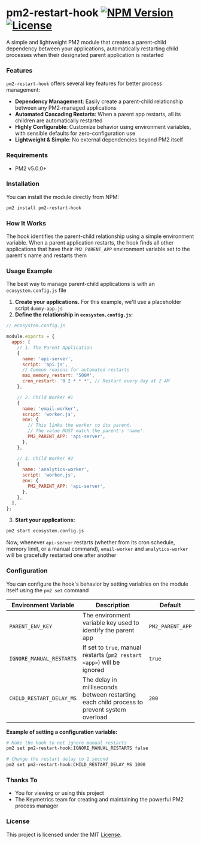 # pm2-restart-hook [![NPM Version](https://img.shields.io/npm/v/pm2-restart-hook?style=flat&logo=npm)](https://www.npmjs.com/package/pm2-restart-hook) [![License](https://img.shields.io/npm/l/pm2-restart-hook?style=flat)](LICENSE)

A simple and lightweight PM2 module that creates a parent-child dependency between your applications, automatically restarting child processes when their designated parent application is restarted

### Features

`pm2-restart-hook` offers several key features for better process management:

-   **Dependency Management**: Easily create a parent-child relationship between any PM2-managed applications
-   **Automated Cascading Restarts**: When a parent app restarts, all its children are automatically restarted
-   **Highly Configurable**: Customize behavior using environment variables, with sensible defaults for zero-configuration use
-   **Lightweight & Simple**: No external dependencies beyond PM2 itself

### Requirements

- PM2 v5.0.0+

### Installation

You can install the module directly from NPM:

```bash
pm2 install pm2-restart-hook
```

### How It Works

The hook identifies the parent-child relationship using a simple environment variable. When a parent application restarts, the hook finds all other applications that have their `PM2_PARENT_APP` environment variable set to the parent's name and restarts them

### Usage Example

The best way to manage parent-child applications is with an `ecosystem.config.js` file

1.  **Create your applications.** For this example, we'll use a placeholder script `dummy-app.js`
2.  **Define the relationship in `ecosystem.config.js`:**

```js
// ecosystem.config.js

module.exports = {
  apps: [
    // 1. The Parent Application
    {
      name: 'api-server',
      script: 'api.js',
      // Common reasons for automated restarts
      max_memory_restart: '500M',
      cron_restart: '0 2 * * *', // Restart every day at 2 AM
    },

    // 2. Child Worker #1
    {
      name: 'email-worker',
      script: 'worker.js',
      env: {
        // This links the worker to its parent.
        // The value MUST match the parent's 'name'.
        PM2_PARENT_APP: 'api-server',
      },
    },

    // 3. Child Worker #2
    {
      name: 'analytics-worker',
      script: 'worker.js',
      env: {
        PM2_PARENT_APP: 'api-server',
      },
    },
  ],
};
```

3.  **Start your applications:**

```bash
pm2 start ecosystem.config.js
```

Now, whenever `api-server` restarts (whether from its cron schedule, memory limit, or a manual command), `email-worker` and `analytics-worker` will be gracefully restarted one after another

### Configuration

You can configure the hook's behavior by setting variables on the module itself using the `pm2 set` command

| Environment Variable         | Description                                                                                             | Default            |
| ---------------------------- | ------------------------------------------------------------------------------------------------------- | ------------------ |
| `PARENT_ENV_KEY`             | The environment variable key used to identify the parent app                                            | `PM2_PARENT_APP`   |
| `IGNORE_MANUAL_RESTARTS`     | If set to `true`, manual restarts (`pm2 restart <app>`) will be ignored                                 | `true`             |
| `CHILD_RESTART_DELAY_MS`     | The delay in milliseconds between restarting each child process to prevent system overload              | `200`              |

**Example of setting a configuration variable:**

```bash
# Make the hook to not ignore manual restarts
pm2 set pm2-restart-hook:IGNORE_MANUAL_RESTARTS false

# Change the restart delay to 1 second
pm2 set pm2-restart-hook:CHILD_RESTART_DELAY_MS 1000
```

### Thanks To

-   You for viewing or using this project
-   The Keymetrics team for creating and maintaining the powerful PM2 process manager

### License

This project is licensed under the MIT [License](LICENSE).
